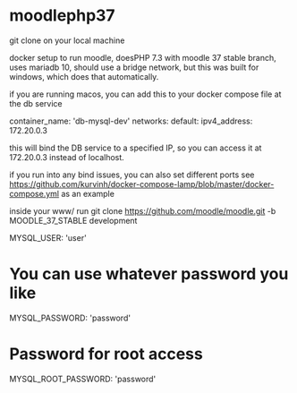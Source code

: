 # moodlephp37

git clone on your local machine

docker setup to run moodle, doesPHP 7.3  with moodle 37 stable branch, uses mariadb 10, should use a bridge network, but this was built for windows, which does that automatically.

if you are running macos, you can add this to your docker compose file at the db service

container_name: 'db-mysql-dev'
    networks:
      default:
        ipv4_address: 172.20.0.3
        
this will bind the DB service to a specified IP, so you can access it at 172.20.0.3 instead of localhost. 

if you run into any bind issues, you can also set different ports see https://github.com/kurvinh/docker-compose-lamp/blob/master/docker-compose.yml as an example

inside your www/ run git clone https://github.com/moodle/moodle.git -b MOODLE_37_STABLE development

MYSQL_USER: 'user'
# You can use whatever password you like
MYSQL_PASSWORD: 'password'
# Password for root access
MYSQL_ROOT_PASSWORD: 'password'
